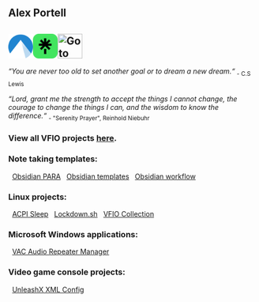 ## Alex Portell
[<img title="Go to another Git repository (Codeberg)" align="left" width="50" height="50" src="./codeberg.org.png"/>](https://codeberg.org/portellam)
[<img title="Go to Linktree" align="left" width="50" height="50" src="./linktr.ee.png"/>](https://linktr.ee/alexportell)
[<img title="Go to LinkedIn" align="left" width="50" height="50" src="./linkedin.com.ico"/>](https://linkedin.com/in/portellam)
</br></br>
---
*“You are never too old to set another goal or to dream a new dream.“* <sub>- C.S Lewis</sub>

*“Lord, grant me the strength to accept the things I cannot change,
the courage to change the things I can,
and the wisdom to know the difference.“* <sub>- "Serenity Prayer", Reinhold Niebuhr</sub>

### View all VFIO projects [here][github07].

### Note taking templates:

&nbsp;&nbsp;[Obsidian PARA][github03]
&nbsp;&nbsp;[Obsidian templates][github04]
&nbsp;&nbsp;[Obsidian workflow][github05]

### Linux projects:

&nbsp;&nbsp;[ACPI Sleep][github01]
&nbsp;&nbsp;[Lockdown.sh][github02]
&nbsp;&nbsp;[VFIO Collection][github08]

### Microsoft Windows applications:

&nbsp;&nbsp;[VAC Audio Repeater Manager][github07]

### Video game console projects:

&nbsp;&nbsp;[UnleashX XML Config][github06]

[github01]:   https://github.com/portellam/acpi-sleep
[github02]:   https://github.com/portellam/lockdown.sh
[github03]:   https://github.com/portellam/obsidian-para
[github04]:   https://github.com/portellam/obsidian-templates
[github05]:   https://github.com/portellam/obsidian-workflow
[github06]:   https://github.com/portellam/unleashx-xml-config
[github07]:   https://github.com/portellam/vac-audio-repeater-manager
[github08]:   https://github.com/portellam/vfio-collection